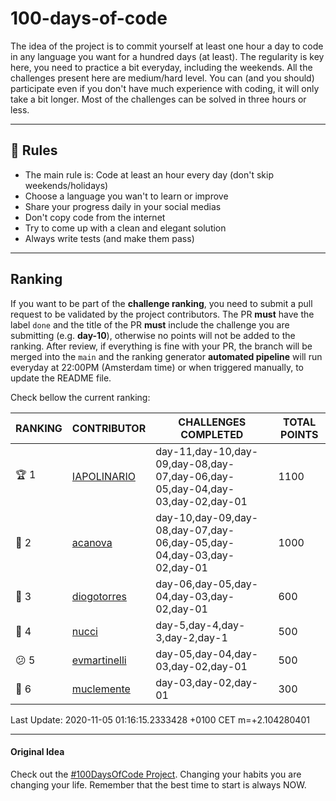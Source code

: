# 100-days-of-code

The idea of the project is to commit yourself at least one hour a day to code in any language you want for a hundred days (at least). The regularity is key here, you need to practice a bit everyday, including the weekends.
All the challenges present here are medium/hard level. You can (and you should) participate even if you don't have much experience with coding, it will only take a bit longer.
Most of the challenges can be solved in three hours or less.

---

## 🚩 Rules

- The main rule is: Code at least an hour every day (don't skip weekends/holidays)
- Choose a language you wan't to learn or improve
- Share your progress daily in your social medias
- Don't copy code from the internet
- Try to come up with a clean and elegant solution
- Always write tests (and make them pass)

---

## Ranking

If you want to be part of the **challenge ranking**, you need to submit a pull request to be validated by the project contributors. The PR **must** have the label `done` and the title of the PR **must** include the challenge you are submitting (e.g. **day-10**), otherwise no points will not be added to the ranking.
After review, if everything is fine with your PR, the branch will be merged into the `main` and the ranking generator **automated pipeline** will run everyday at 22:00PM (Amsterdam time) or when triggered manually, to update the README file.

Check bellow the current ranking:

|       RANKING       |                   CONTRIBUTOR                   |                             CHALLENGES COMPLETED                             | TOTAL POINTS |
|---------------------|-------------------------------------------------|------------------------------------------------------------------------------|--------------|
| :trophy: 1          | [IAPOLINARIO](https://github.com/IAPOLINARIO)   | day-11,day-10,day-09,day-08,day-07,day-06,day-05,day-04,day-03,day-02,day-01 |         1100 |
| :2nd_place_medal: 2 | [acanova](https://github.com/acanova)           | day-10,day-09,day-08,day-07,day-06,day-05,day-04,day-03,day-02,day-01        |         1000 |
| :3rd_place_medal: 3 | [diogotorres](https://github.com/diogotorres)   | day-06,day-05,day-04,day-03,day-02,day-01                                    |          600 |
| :imp: 4             | [nucci](https://github.com/nucci)               | day-5,day-4,day-3,day-2,day-1                                                |          500 |
| :confused: 5        | [evmartinelli](https://github.com/evmartinelli) | day-05,day-04,day-03,day-02,day-01                                           |          500 |
| :poop: 6            | [muclemente](https://github.com/muclemente)     | day-03,day-02,day-01                                                         |          300 |

Last Update: 2020-11-05 01:16:15.2333428 +0100 CET m=+2.104280401

---

#### Original Idea

Check out the [#100DaysOfCode Project](https://www.100daysofcode.com/). Changing your habits you are changing your life. Remember that the best time to start is always NOW.
